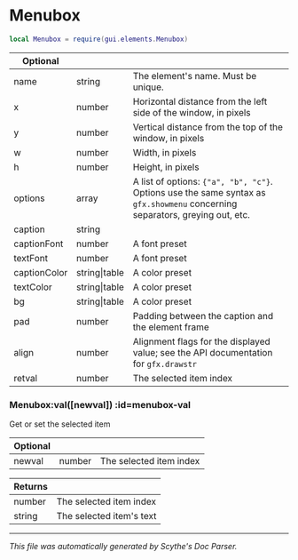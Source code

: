# Menubox
```lua
local Menubox = require(gui.elements.Menubox)
```


| **Optional** | []() | []() |
| --- | --- | --- |
| name | string | The element's name. Must be unique. |
| x | number | Horizontal distance from the left side of the window, in pixels |
| y | number | Vertical distance from the top of the window, in pixels |
| w | number | Width, in pixels |
| h | number | Height, in pixels |
| options | array | A list of options: `{"a", "b", "c"}`. Options use the same syntax as `gfx.showmenu` concerning separators, greying out, etc. |
| caption | string |  |
| captionFont | number | A font preset |
| textFont | number | A font preset |
| captionColor | string&#124;table | A color preset |
| textColor | string&#124;table | A color preset |
| bg | string&#124;table | A color preset |
| pad | number | Padding between the caption and the element frame |
| align | number | Alignment flags for the displayed value; see the API documentation for `gfx.drawstr` |
| retval | number | The selected item index |

<section class="segment">

### Menubox:val([newval]) :id=menubox-val

Get or set the selected item

| **Optional** | []() | []() |
| --- | --- | --- |
| newval | number | The selected item index |

| **Returns** | []() |
| --- | --- |
| number | The selected item index |
| string | The selected item's text |

</section>

----
_This file was automatically generated by Scythe's Doc Parser._
